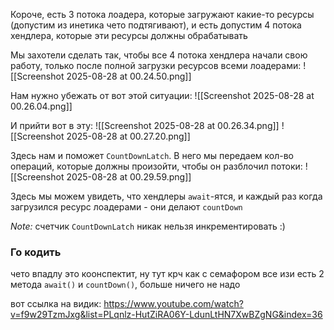 Короче, есть 3 потока лоадера, которые загружают какие-то ресурсы (допустим из инетика чето подтягивают), и есть допустим 4 потока хендлера, которые эти ресурсы должны обрабатывать

Мы захотели сделать так, чтобы все 4 потока хендлера начали свою работу, только после полной загрузки ресурсов всеми лоадерами:
![[Screenshot 2025-08-28 at 00.24.50.png]]

Нам нужно убежать от вот этой ситуации:
![[Screenshot 2025-08-28 at 00.26.04.png]]

И прийти вот в эту:
![[Screenshot 2025-08-28 at 00.26.34.png]]
![[Screenshot 2025-08-28 at 00.27.20.png]]

Здесь нам и поможет `CountDownLatch`. В него мы передаем кол-во операций, которые должны произойти, чтобы он разблочил потоки:
![[Screenshot 2025-08-28 at 00.29.59.png]]

Здесь мы можем увидеть, что хендлеры `await`-ятся, и каждый раз когда загрузился ресурс лоадерами - они делают `countDown`

_Note:_ счетчик `CountDownLatch` никак нельзя инкрементировать :)

### Го кодить

чето впадлу это коонспектит, ну тут крч как с семафором все изи
есть 2 метода `await()` и `countDown()`, больше ничего не надо

вот ссылка на видик:  https://www.youtube.com/watch?v=f9w29TzmJxg&list=PLqnlz-HutZiRA06Y-LdunLtHN7XwBZgNG&index=36